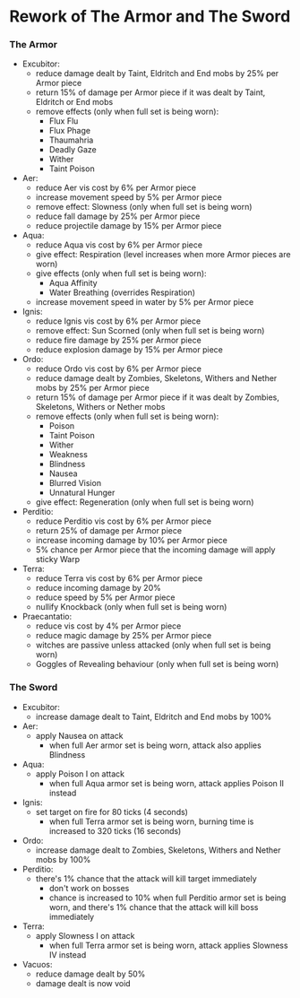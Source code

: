 # Rework of The Armor and The Sword

### The Armor
* Excubitor:
    * reduce damage dealt by Taint, Eldritch and End mobs by 25% per Armor piece
    * return 15% of damage per Armor piece if it was dealt by Taint, Eldritch or End mobs
    * remove effects (only when full set is being worn):
        * Flux Flu
        * Flux Phage
        * Thaumahria
        * Deadly Gaze
        * Wither
        * Taint Poison
* Aer:
    * reduce Aer vis cost by 6% per Armor piece
    * increase movement speed by 5% per Armor piece
    * remove effect: Slowness (only when full set is being worn)
    * reduce fall damage by 25% per Armor piece
    * reduce projectile damage by 15% per Armor piece
* Aqua:
    * reduce Aqua vis cost by 6% per Armor piece
    * give effect: Respiration (level increases when more Armor pieces are worn)
    * give effects (only when full set is being worn):
        * Aqua Affinity
        * Water Breathing (overrides Respiration)
    * increase movement speed in water by 5% per Armor piece
* Ignis:
    * reduce Ignis vis cost by 6% per Armor piece
    * remove effect: Sun Scorned (only when full set is being worn)
    * reduce fire damage by 25% per Armor piece
    * reduce explosion damage by 15% per Armor piece
* Ordo:
    * reduce Ordo vis cost by 6% per Armor piece
    * reduce damage dealt by Zombies, Skeletons, Withers and Nether mobs by 25% per Armor piece
    * return 15% of damage per Armor piece if it was dealt by Zombies, Skeletons, Withers or Nether mobs
    * remove effects (only when full set is being worn):
        * Poison
        * Taint Poison
        * Wither
        * Weakness
        * Blindness
        * Nausea
        * Blurred Vision
        * Unnatural Hunger
    * give effect: Regeneration (only when full set is being worn)
* Perditio:
    * reduce Perditio vis cost by 6% per Armor piece
    * return 25% of damage per Armor piece
    * increase incoming damage by 10% per Armor piece
    * 5% chance per Armor piece that the incoming damage will apply sticky Warp
* Terra:
    * reduce Terra vis cost by 6% per Armor piece
    * reduce incoming damage by 20%
    * reduce speed by 5% per Armor piece
    * nullify Knockback (only when full set is being worn)
* Praecantatio:
    * reduce vis cost by 4% per Armor piece
    * reduce magic damage by 25% per Armor piece
    * witches are passive unless attacked (only when full set is being worn)
    * Goggles of Revealing behaviour (only when full set is being worn)

### The Sword
* Excubitor:
    * increase damage dealt to Taint, Eldritch and End mobs by 100%
* Aer:
    * apply Nausea on attack
        * when full Aer armor set is being worn, attack also applies Blindness
* Aqua:
    * apply Poison I on attack
        * when full Aqua armor set is being worn, attack applies Poison II instead
* Ignis:
    * set target on fire for 80 ticks (4 seconds)
        * when full Terra armor set is being worn, burning time is increased to 320 ticks (16 seconds)
* Ordo:
    * increase damage dealt to Zombies, Skeletons, Withers and Nether mobs by 100%
* Perditio:
    * there's 1% chance that the attack will kill target immediately
        * don't work on bosses
        * chance is increased to 10% when full Perditio armor set is being worn, and there's 1% chance that the attack will kill boss immediately
* Terra:
    * apply Slowness I on attack
        * when full Terra armor set is being worn, attack applies Slowness IV instead
* Vacuos:
    * reduce damage dealt by 50%
    * damage dealt is now void
    